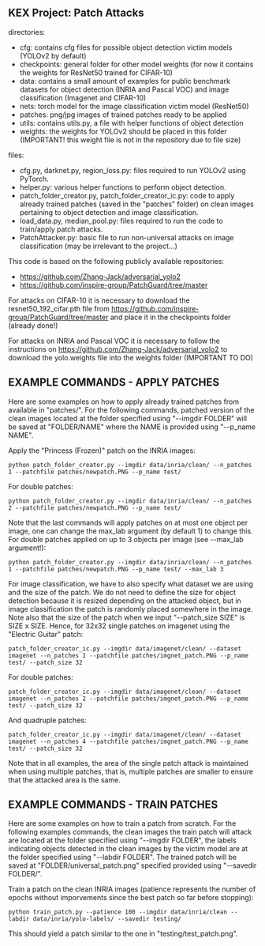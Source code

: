 ## KEX Project: Patch Attacks
directories:
- cfg: contains cfg files for possible object detection victim models (YOLOv2 by default)
- checkpoints: general folder for other model weights (for now it contains the weights for ResNet50 trained for CIFAR-10)
- data: contains a small amount of examples for public benchmark datasets for object detection (INRIA and Pascal VOC) and image classification (Imagenet and CIFAR-10)
- nets: torch model for the image classification victim model (ResNet50)
- patches: png/jpg images of trained patches ready to be applied
- utils: contains utils.py, a file with helper functions of object detection
- weights: the weights for YOLOv2 should be placed in this folder (IMPORTANT! this weight file is not in the repository due to file size)

files:
- cfg.py, darknet.py, region_loss.py: files required to run YOLOv2 using PyTorch.
- helper.py: various helper functions to perform object detection.
- patch_folder_creator.py, patch_folder_creator_ic.py: code to apply already trained patches (saved in the "patches" folder) on clean images pertaining to object detection and image classification.
- load_data.py, median_pool.py: files required to run the code to train/apply patch attacks.
- PatchAttacker.py: basic file to run non-universal attacks on image classification (may be irrelevant to the project...)

This code is based on the following publicly available repositories:

- https://github.com/Zhang-Jack/adversarial_yolo2
- https://github.com/inspire-group/PatchGuard/tree/master

For attacks on CIFAR-10 it is necessary to download the resnet50_192_cifar.pth file from https://github.com/inspire-group/PatchGuard/tree/master and place it in the checkpoints folder (already done!)

For attacks on INRIA and Pascal VOC it is necessary to follow the instructions on https://github.com/Zhang-Jack/adversarial_yolo2 to download the yolo.weights file into the weights folder (IMPORTANT TO DO)


## EXAMPLE COMMANDS - APPLY PATCHES

Here are some examples on how to apply already trained patches from available in "patches/". For the following commands, patched version of the clean images located at the folder specified using "--imgdir FOLDER" will be saved at "FOLDER/NAME" where the NAME is provided using "--p_name NAME".

Apply the "Princess (Frozen)" patch on the INRIA images:
```
python patch_folder_creator.py --imgdir data/inria/clean/ --n_patches 1 --patchfile patches/newpatch.PNG --p_name test/
```
For double patches:
```
python patch_folder_creator.py --imgdir data/inria/clean/ --n_patches 2 --patchfile patches/newpatch.PNG --p_name test/
```
Note that the last commands will apply patches on at most one object per image, one can change the max_lab argument (by default 1) to change this. For double patches applied on up to 3 objects per image (see --max_lab argument!):
```
python patch_folder_creator.py --imgdir data/inria/clean/ --n_patches 1 --patchfile patches/newpatch.PNG --p_name test/ --max_lab 3
```

For image classification, we have to also specify what dataset we are using and the size of the patch. We do not need to define the size for object detection because it is resized depending on the attacked object, but in image classification the patch is randomly placed somewhere in the image. Note also that the size of the patch when we input "--patch_size SIZE" is SIZE x SIZE. Hence, for 32x32 single patches on imagenet using the "Electric Guitar" patch:
```
patch_folder_creator_ic.py --imgdir data/imagenet/clean/ --dataset imagenet --n_patches 1 --patchfile patches/imgnet_patch.PNG --p_name test/ --patch_size 32
```
For double patches:
```
patch_folder_creator_ic.py --imgdir data/imagenet/clean/ --dataset imagenet --n_patches 2 --patchfile patches/imgnet_patch.PNG --p_name test/ --patch_size 32
```
And quadruple patches:
```
patch_folder_creator_ic.py --imgdir data/imagenet/clean/ --dataset imagenet --n_patches 4 --patchfile patches/imgnet_patch.PNG --p_name test/ --patch_size 32
```

Note that in all examples, the area of the single patch attack is maintained when using multiple patches, that is, multiple patches are smaller to ensure that the attacked area is the same.

## EXAMPLE COMMANDS - TRAIN PATCHES

Here are some examples on how to train a patch from scratch. For the following examples commands, the clean images the train patch will attack are located at the folder specified using "--imgdir FOLDER", the labels indicating objects detected in the clean images by the victim model are at the folder specified using "--labdir FOLDER". The trained patch will be saved at "FOLDER/universal_patch.png" specified provided using "--savedir FOLDER/". 

Train a patch on the clean INRIA images (patience represents the number of epochs without imporvements since the best patch so far before stopping):
```
python train_patch.py --patience 100 --imgdir data/inria/clean --labdir data/inria/yolo-labels/ --savedir testing/
```

This should yield a patch similar to the one in "testing/test_patch.png".
